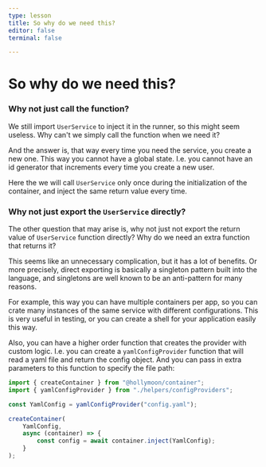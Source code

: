```yaml
---
type: lesson
title: So why do we need this?
editor: false
terminal: false

---
```


# So why do we need this?

### Why not just call the function?

We still import `UserService` to inject it in the runner, so this might seem useless. Why can't we simply call the function when we need it?

And the answer is, that way every time you need the service, you create a new one. This way you cannot have a global state. I.e. you cannot have an id generator that increments every time you create a new user.

Here the we will call `UserService` only once during the initialization of the container, and inject the same return value every time.

### Why not just export the `UserService` directly?

The other question that may arise is, why not just not export the return value of `UserService` function directly? Why do we need an extra function that returns it?

This seems like an unnecessary complication, but it has a lot of benefits. Or more precisely, direct exporting is basically a singleton pattern built into the language, and singletons are well known to be an anti-pattern for many reasons.

For example, this way you can have multiple containers per app, so you can crate many instances of the same service with different configurations. This is very useful in testing, or you can create a shell for your application easily this way.

Also, you can have a higher order function that creates the provider with custom logic. I.e. you can create a `yamlConfigProvider` function that will read a yaml file and return the config object. And you can pass in extra parameters to this function to specify the file path:

```typescript
import { createContainer } from "@hollymoon/container";
import { yamlConfigProvider } from "./helpers/configProviders";

const YamlConfig = yamlConfigProvider("config.yaml");

createContainer(
    YamlConfig,
    async (container) => {
        const config = await container.inject(YamlConfig);
    }
);
```